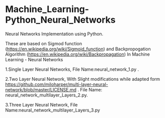 # Machine_Learning-Python_Neural_Networks
Neural Networks Implementation using Python.

These are based on Sigmod function (https://en.wikipedia.org/wiki/Sigmoid_function) and Backpropogation Algorithm (https://en.wikipedia.org/wiki/Backpropagation) In Machine Learning - Neural Networks

1.Single Layer Neural Networks, File Name:neural_network_1.py .

2.Two Layer Neural Network, With Slight modifications while adapted form  https://github.com/miloharper/multi-layer-neural-network/blob/master/LICENSE.md . File Name: neural_network_multilayer_Layers_2.py.

3.Three Layer Neural Network, File Name:neural_network_multilayer_Layers_3.py
